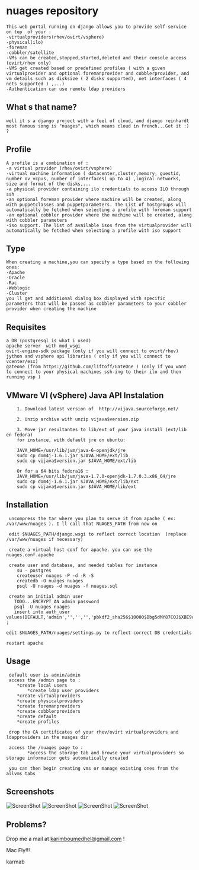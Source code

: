nuages repository
================


    This web portal running on django allows you to provide self-service  on top  of your :
    -virtualproviders(rhev/ovirt/vsphere)
    -physical(ilo)
    -foreman
    -cobbler/satellite
    -VMs can be created,stopped,started,deleted and their console access (ovirt/rhev only)
    -VMS get created based on predefined profiles ( with a given virtualprovider and optional foremanprovider and cobblerprovider, and vm details such as disksize ( 2 disks supported), net interfaces ( 4 nets supported ) ,...)
    -Authentication can use remote ldap providers

What s that name?
------------
    well it s a django project with a feel of cloud, and django reinhardt most famous song is "nuages", which means cloud in french...Get it :) ?


Profile
------------
    A profile is a combination of :
    -a virtual provider (rhev/ovirt/vsphere)
    -virtual machine information ( datacenter,cluster,memory, guestid, number ov vcpus, number of interfaces( up to 4) ,logical networks, size and format of the disks,...
    -a physical provider containing ilo credentials to access ILO through ssh
    -an optional foreman provider where machine will be created, along with puppetclasses and puppetparameters. The List of hostgroups will automatically be fetched when selecting a profile with foreman support
    -an optional cobbler provider where the machine will be created, along with cobbler parameters
    -iso support. The list of available isos from the virtualprovider will automatically be fetched when selecting a profile with iso support
     
Type
------------
    When creating a machine,you can specify a type based on the following ones:
    -Apache
    -Oracle
    -Rac
    -Weblogic
    -Cluster
    you ll get and additional dialog box displayed with specific parameters that will be passed as cobbler parameters to your cobbler provider when creating the machine



Requisites
------------

    a DB (postgresql is what i used)
    apache server  with mod_wsgi
    ovirt-engine-sdk package (only if you will connect to ovirt/rhev)
    jython and vsphere api libraries ( only if you will connect to vcenter/esx)
    gateone (from https://github.com/liftoff/GateOne ) (only if you want to connect to your physical machines ssh-ing to their ilo and then running vsp )

VMware VI (vSphere) Java API Instalation
------------

        1. Download latest version of  http://vijava.sourceforge.net/

        2. Unzip archive with unzip vijava$version.zip

        3. Move jar resultantes to lib/ext of your java install (ext/lib en fedora)
        for instance, with default jre on ubuntu:

        JAVA_HOME=/usr/lib/jvm/java-6-openjdk/jre
        sudo cp dom4j-1.6.1.jar $JAVA_HOME/ext/lib
        sudo cp vijava$version.jar $JAVA_HOME/ext/lib

        Or for a 64 bits fedora16 :
        JAVA_HOME=/usr/lib/jvm/java-1.7.0-openjdk-1.7.0.3.x86_64/jre
        sudo cp dom4j-1.6.1.jar $JAVA_HOME/ext/lib/ext
        sudo cp vijava$version.jar $JAVA_HOME/lib/ext


Installation 
---------
     
     uncompress the tar where you plan to serve it from apache ( ex: /var/www/nuages ). I ll call that NUAGES_PATH from now on 
	
     edit $NUAGES_PATH/django.wsgi to reflect correct location  (replace /var/www/nuages if necessary)                                                       

     create a virtual host conf for apache. you can use the nuages.conf.apache 

     create user and database, and needed tables for instance
        su - postgres
        createuser nuages -P -d -R -S
        createdb -O nuages nuages
        psql -U nuages -d nuages -f nuages.sql

     create an initial admin user
       TODO...ENCRYPT AN admin password
       psql -U nuages nuages
       insert into auth_user values(DEFAULT,'admin','','','','pbkdf2_sha256$10000$Bbg5dMY87CQJ$XBE9c/FKDHnHB1AgJqhxRZ9138oWu8ZI3vA2owzA5zs=','t','t','t',now(),now()) ;
    
    edit $NUAGES_PATH/nuages/settings.py to reflect correct DB credentials

    restart apache

 
Usage
---------
	
     default user is admin/admin
     access the /admin page to :
		*create local users
    		*create ldap user providers 
		*create virtualproviders
		*create physicalproviders
		*create foremanproviders
		*create cobblerproviders
		*create default
		*create profiles
	
     drop the CA certificates of your rhev/ovirt virtualproviders and ldapproviders in the nuages dir

     access the /nuages page to :
     		*access the storage tab and browse your virtualproviders so storage information gets automatically created
     
     you can then begin creating vms or manage existing ones from the allvms tabs

 
Screenshots
---------
![ScreenShot](https://raw.github.com/karmab/nuages/master/screenshots/nuages1.png)
![ScreenShot](https://raw.github.com/karmab/nuages/master/screenshots/nuages2.png)
![ScreenShot](https://raw.github.com/karmab/nuages/master/screenshots/nuages3.png)
![ScreenShot](https://raw.github.com/karmab/nuages/master/screenshots/nuages4.png)

Problems?                                                                                                                                                                      
---------

Drop me a mail at karimboumedhel@gmail.com !

Mac Fly!!!

karmab
